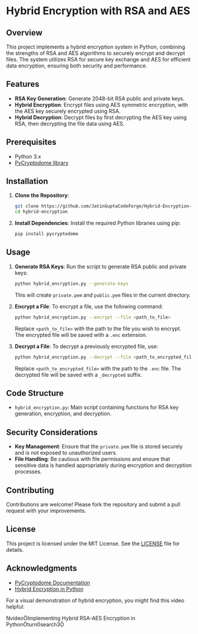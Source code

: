 # Hybrid Encryption with RSA and AES

## Overview

This project implements a hybrid encryption system in Python, combining the strengths of RSA and AES algorithms to securely encrypt and decrypt files. The system utilizes RSA for secure key exchange and AES for efficient data encryption, ensuring both security and performance.

## Features

- **RSA Key Generation**: Generate 2048-bit RSA public and private keys.
- **Hybrid Encryption**: Encrypt files using AES symmetric encryption, with the AES key securely encrypted using RSA.
- **Hybrid Decryption**: Decrypt files by first decrypting the AES key using RSA, then decrypting the file data using AES.

## Prerequisites

- Python 3.x
- [PyCryptodome library](https://pycryptodome.readthedocs.io/en/latest/)

## Installation

1. **Clone the Repository**:
   ```bash
   git clone https://github.com/JatinGuptaCodeForge/Hybrid-Encryption-with-RSA-and-AES.git
   cd hybrid-encryption
   ```

2. **Install Dependencies**:
   Install the required Python libraries using pip:
   ```bash
   pip install pycryptodome
   ```

## Usage

1. **Generate RSA Keys**:
   Run the script to generate RSA public and private keys:
   ```bash
   python hybrid_encryption.py --generate-keys
   ```
   This will create `private.pem` and `public.pem` files in the current directory.

2. **Encrypt a File**:
   To encrypt a file, use the following command:
   ```bash
   python hybrid_encryption.py --encrypt --file <path_to_file>
   ```
   Replace `<path_to_file>` with the path to the file you wish to encrypt. The encrypted file will be saved with a `.enc` extension.

3. **Decrypt a File**:
   To decrypt a previously encrypted file, use:
   ```bash
   python hybrid_encryption.py --decrypt --file <path_to_encrypted_file>
   ```
   Replace `<path_to_encrypted_file>` with the path to the `.enc` file. The decrypted file will be saved with a `_decrypted` suffix.

## Code Structure

- `hybrid_encryption.py`: Main script containing functions for RSA key generation, encryption, and decryption.

## Security Considerations

- **Key Management**: Ensure that the `private.pem` file is stored securely and is not exposed to unauthorized users.
- **File Handling**: Be cautious with file permissions and ensure that sensitive data is handled appropriately during encryption and decryption processes.

## Contributing

Contributions are welcome! Please fork the repository and submit a pull request with your improvements.

## License

This project is licensed under the MIT License. See the [LICENSE](LICENSE) file for details.

## Acknowledgments

- [PyCryptodome Documentation](https://pycryptodome.readthedocs.io/en/latest/)
- [Hybrid Encryption in Python](https://medium.com/@igorfilatov/hybrid-encryption-in-python-3e408c73970c)

For a visual demonstration of hybrid encryption, you might find this video helpful:

videoImplementing Hybrid RSA-AES Encryption in Pythonturn0search3 
